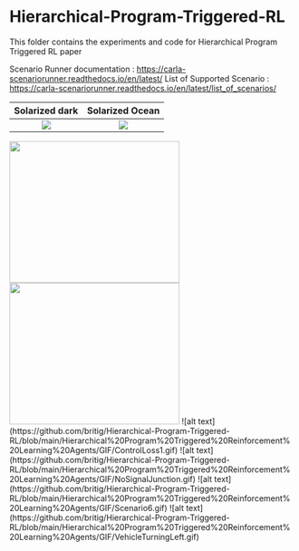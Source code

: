 # Hierarchical-Program-Triggered-RL
This folder contains the experiments and code for Hierarchical Program Triggered RL paper

Scenario Runner documentation : https://carla-scenariorunner.readthedocs.io/en/latest/
List of Supported Scenario : https://carla-scenariorunner.readthedocs.io/en/latest/list_of_scenarios/


Solarized dark             |  Solarized Ocean
:-------------------------:|:-------------------------:
![](https://github.com/britig/Hierarchical-Program-Triggered-RL/blob/main/Hierarchical%20Program%20Triggered%20Reinforcement%20Learning%20Agents/GIF/ControlLoss1.gif)  |  ![](https://github.com/britig/Hierarchical-Program-Triggered-RL/blob/main/Hierarchical%20Program%20Triggered%20Reinforcement%20Learning%20Agents/GIF/NoSignalJunction.gif)

<img src="https://github.com/britig/Hierarchical-Program-Triggered-RL/blob/main/Hierarchical%20Program%20Triggered%20Reinforcement%20Learning%20Agents/GIF/ControlLoss1.gif" width="300" height="250">
<img src="https://github.com/britig/Hierarchical-Program-Triggered-RL/blob/main/Hierarchical%20Program%20Triggered%20Reinforcement%20Learning%20Agents/GIF/NoSignalJunction.gif" width="300" height="250">
![alt text](https://github.com/britig/Hierarchical-Program-Triggered-RL/blob/main/Hierarchical%20Program%20Triggered%20Reinforcement%20Learning%20Agents/GIF/ControlLoss1.gif)
![alt text](https://github.com/britig/Hierarchical-Program-Triggered-RL/blob/main/Hierarchical%20Program%20Triggered%20Reinforcement%20Learning%20Agents/GIF/NoSignalJunction.gif)
![alt text](https://github.com/britig/Hierarchical-Program-Triggered-RL/blob/main/Hierarchical%20Program%20Triggered%20Reinforcement%20Learning%20Agents/GIF/Scenario6.gif)
![alt text](https://github.com/britig/Hierarchical-Program-Triggered-RL/blob/main/Hierarchical%20Program%20Triggered%20Reinforcement%20Learning%20Agents/GIF/VehicleTurningLeft.gif)
